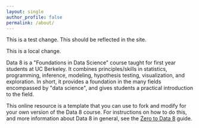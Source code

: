 ```yaml
---
layout: single
author_profile: false
permalink: /about/
---
```


This is a test change. This should be reflected in the site.

This is a local change. 

Data 8 is a "Foundations in Data Science" course taught for first year students
at UC Berkeley. It combines principles/skills in statistics, programming,
inference, modeling, hypothesis testing, visualization, and exploration.
In short, it provides a foundation in the many fields encompassed by
"data science", and gives students a practical introduction to the field.

This online resource is a template that you can use to fork and modify for
your own version of the Data 8 course. For instructions on how to do this,
and more information about Data 8 in general, see the
[Zero to Data 8](https://berkeleydsep.gitbook.io/zero-to-data-8/zero-to-data-8/)
guide.
